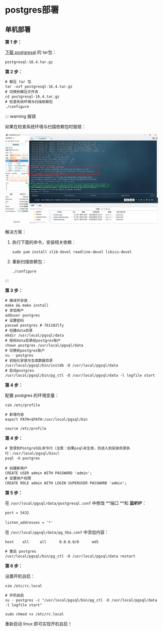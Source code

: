 # postgres部署

## 单机部署

**第 1 步：**

[下载 postgresql](https://www.postgresql.org/ftp/source/) 的 tar包：

```shell
postgresql-16.4.tar.gz 
```



**第 2 步：**

```shell
# 解压 tar 包
tar -xvf postgresql-16.4.tar.gz
# 切换到解压文件夹
cd postgresql-16.4.tar.gz
# 检查系统环境与扫描依赖包
./configure
```

::: warning 报错

如果在检查系统环境与扫描依赖包时报错：

![image-20240808214951986](./assets/postgres报错.png)

解决方案：

1. 执行下面的命令，安装相关依赖：

   ```shell
   sudo yum install zlib-devel readline-devel libicu-devel
   ```

2. 重新扫描依赖包：

   ```shell
   ./configure
   ```

:::



**第 3 步：**

```shell
# 编译并安装
make && make install
# 添加用户
adduser postgres
# 设置密码
passwd postgres	# 761102lfy
# 创建data目录
mkdir /usr/local/pgsql/data
# 授权data目录给postgres账户
chown postgres /usr/local/pgsql/data
# 切换到postgres账户
su - postgres
# 初始化安装与生成数据目录
/usr/local/pgsql/bin/initdb -D /usr/local/pgsql/data
# 启动postgres
/usr/local/pgsql/bin/pg_ctl -D /usr/local/pgsql/data -l logfile start
```



**第 4 步：**

配置 postgres 的环境变量：

```shell
vim /etc/profile
```

```shell
# 新增内容
export PATH=$PATH:/usr/local/pgsql/bin
```

```shell
source /etc/profile
```



**第 4 步：**

```shell
# 登录到PostgreSQL命令行（注意：如果psql未生效，则进入到安装目录执行：/usr/local/pgsql/bin/）
psql -U postgres
 
# 创建新用户
CREATE USER admin WITH PASSWORD 'admin';
# 设置用户权限
CREATE ROLE admin WITH LOGIN SUPERUSER PASSWORD 'admin';
```



**第 5 步：**

在 `/usr/local/pgsql/data/postgresql.conf` 中修改 **端口 **和 **监听IP**：

```shell
port = 5432

listen_addresses = '*'
```

在 `/usr/local/pgsql/data/pg_hba.conf` 中添加内容：

```shell
host    all     all      0.0.0.0/0      md5
```

```shell
# 重启 postgres
/usr/local/pgsql/bin/pg_ctl -D /usr/local/pgsql/data restart
```



**第 6 步：**

设置开机自启：

```shell
vim /etc/rc.local
```

```shell
# 开机自启
su - postgres -c "/usr/local/pgsql/bin/pg_ctl -D /usr/local/pgsql/data -l logfile start"
```

```shell
sudo chmod +x /etc/rc.local
```

重新启动 linux 即可实现开机自启！









